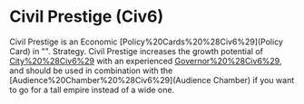 # Civil Prestige (Civ6)

Civil Prestige is an Economic [Policy%20Cards%20%28Civ6%29](Policy Card) in "".
Strategy.
Civil Prestige increases the growth potential of [City%20%28Civ6%29](cities) with an experienced [Governor%20%28Civ6%29](Governor), and should be used in combination with the [Audience%20Chamber%20%28Civ6%29](Audience Chamber) if you want to go for a tall empire instead of a wide one.